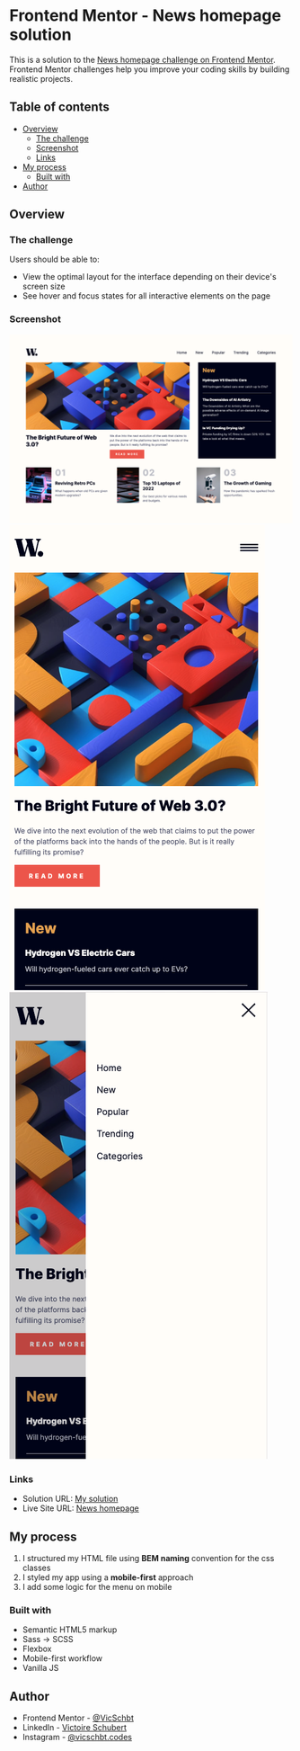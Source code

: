 # Frontend Mentor - News homepage solution

This is a solution to the [News homepage challenge on Frontend Mentor](https://www.frontendmentor.io/challenges/news-homepage-H6SWTa1MFl). Frontend Mentor challenges help you improve your coding skills by building realistic projects.

## Table of contents

- [Overview](#overview)
  - [The challenge](#the-challenge)
  - [Screenshot](#screenshot)
  - [Links](#links)
- [My process](#my-process)
  - [Built with](#built-with)
- [Author](#author)

## Overview

### The challenge

Users should be able to:

- View the optimal layout for the interface depending on their device's screen size
- See hover and focus states for all interactive elements on the page

### Screenshot

![](./screenshots/screenshot-desktop.png)
![](./screenshots/screenshot-mobile.png) ![](./screenshots/screenshot-mobile-menu.png)

### Links

- Solution URL: [My solution](https://www.frontendmentor.io/solutions/news-homepage-vanilla-js-scss-wvzj0oNDKK) 
- Live Site URL: [News homepage](https://vicschbt.github.io/PERSO-news-homepage/) 

## My process

1. I structured my HTML file using **BEM naming** convention for the css classes
2. I styled my app using a **mobile-first** approach
3. I add some logic for the menu on mobile

### Built with

- Semantic HTML5 markup
- Sass -> SCSS
- Flexbox
- Mobile-first workflow
- Vanilla JS

## Author

- Frontend Mentor - [@VicSchbt](https://www.frontendmentor.io/profile/VicSchbt)
- LinkedIn - [Victoire Schubert](www.linkedin.com/in/victoire-schubert)
- Instagram - [@vicschbt.codes](https://www.instagram.com/vicschbt.codes?igsh=OHczMzcwMWpjZm1p&utm_source=qr)
